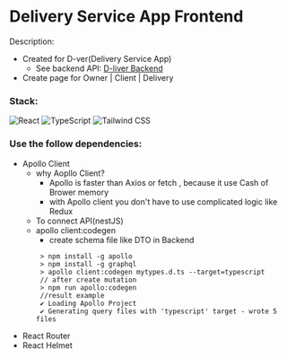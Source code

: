 # Delivery Service App Frontend

Description:

- Created for D-ver(Delivery Service App)
  - See backend API:
    [D-liver Backend](https://github.com/kimute/d-ver-backend)
- Create page for Owner | Client | Delivery

### Stack:

<img alt="React" src ="https://img.shields.io/badge/React-v18.0.1-61DAFB.svg?&style=for-the-badge&logo=React&logoColor=61DAFB"/>
<img alt="TypeScript" src ="https://img.shields.io/badge/TypeScript-v4.6.4-3178C6.svg?&style=for-the-badge&logo=TypeScript&logoColor=3178C6"/>
<img alt="Tailwind CSS" src ="https://img.shields.io/badge/TailWindCSS-v3.0.24-06B6D4.svg?&style=for-the-badge&logo=TailwindCSS&logoColor=06B6D4"/>

### Use the follow dependencies:

- Apollo Client
  - why Aopllo Client?
    - Apollo is faster than Axios or fetch , because it use Cash of Brower memory
    - with Apollo client you don't have to use complicated logic like Redux
  - To connect API(nestJS)
  - apollo client:codegen
    - create schema file like DTO in Backend
    ```
     > npm install -g apollo
     > npm install -g graphql
     > apollo client:codegen mytypes.d.ts --target=typescript
     // after create mutation
     > npm run apollo:codegen
     //result example
     ✔ Loading Apollo Project
     ✔ Generating query files with 'typescript' target - wrote 5 files
    ```
- React Router
- React Helmet
